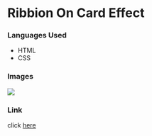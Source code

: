 <h1>Ribbion On Card Effect</h1>
<h3>Languages Used</h3>
<ul>
  <li>HTML</li>
  <li>CSS</li>
</ul>
<h3>Images</h3>
<img src="./images/"/>
<h3>Link</h3>
<p>click <a href="">here</a></p>

